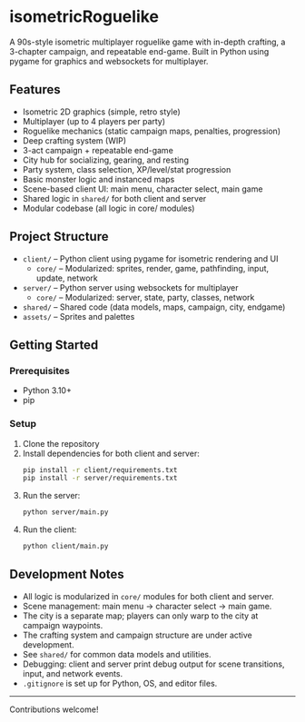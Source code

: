 # isometricRoguelike

A 90s-style isometric multiplayer roguelike game with in-depth crafting, a 3-chapter campaign, and repeatable end-game. Built in Python using pygame for graphics and websockets for multiplayer.

## Features
- Isometric 2D graphics (simple, retro style)
- Multiplayer (up to 4 players per party)
- Roguelike mechanics (static campaign maps, penalties, progression)
- Deep crafting system (WIP)
- 3-act campaign + repeatable end-game
- City hub for socializing, gearing, and resting
- Party system, class selection, XP/level/stat progression
- Basic monster logic and instanced maps
- Scene-based client UI: main menu, character select, main game
- Shared logic in `shared/` for both client and server
- Modular codebase (all logic in core/ modules)

## Project Structure
- `client/` – Python client using pygame for isometric rendering and UI
  - `core/` – Modularized: sprites, render, game, pathfinding, input, update, network
- `server/` – Python server using websockets for multiplayer
  - `core/` – Modularized: server, state, party, classes, network
- `shared/` – Shared code (data models, maps, campaign, city, endgame)
- `assets/` – Sprites and palettes

## Getting Started

### Prerequisites
- Python 3.10+
- pip

### Setup
1. Clone the repository
2. Install dependencies for both client and server:
   ```sh
   pip install -r client/requirements.txt
   pip install -r server/requirements.txt
   ```
3. Run the server:
   ```sh
   python server/main.py
   ```
4. Run the client:
   ```sh
   python client/main.py
   ```

## Development Notes
- All logic is modularized in `core/` modules for both client and server.
- Scene management: main menu → character select → main game.
- The city is a separate map; players can only warp to the city at campaign waypoints.
- The crafting system and campaign structure are under active development.
- See `shared/` for common data models and utilities.
- Debugging: client and server print debug output for scene transitions, input, and network events.
- `.gitignore` is set up for Python, OS, and editor files.

---

Contributions welcome!
